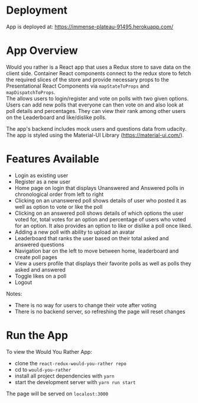 # Deployment

App is deployed at: https://immense-plateau-91495.herokuapp.com/

# App Overview

Would you rather is a React app that uses a Redux store to save data on the client side. Container React components connect 
to the redux store to fetch the required slices of the store and provide necessary props to the Presentational React Components via 
`mapStateToProps` and `mapDispatchToProps`.  
The allows users to login/register and vote on polls with two given options. Users can add new polls that everyone can then vote on and 
also look at poll details and percentages. They can view their rank among other users on the Leaderboard and like/dislike polls.

The app's backend includes mock users and questions data from udacity. The app is styled using the Material-UI Library (https://material-ui.com/).

# Features Available

* Login as existing user
* Register as a new user
* Home page on login that displays Unanswered and Answered polls in chronological order from left to right
* Clicking on an unanswered poll shows details of user who posted it as well as option to vote or like the poll
* Clicking on an answered poll shows details of which options the user voted for, total votes for an option and 
percentage of users who voted for an option. It also provides an option to like or dislike a poll once liked.
* Adding a new poll with ability to upload an avatar
* Leaderboard that ranks the user based on their total asked and answered questions
* Navigation bar on the left to move between home, leaderboard and create poll pages
* View a users profile that displays their favorite polls as well as polls they asked and answered
* Toggle likes on a poll
* Logout

Notes:
* There is no way for users to change their vote after voting
* There is no backend server, so refreshing the page will reset changes

# Run the App

To view the Would You Rather App:
* clone the `react-redux-would-you-rather repo`
* cd to `would-you-rather`
* install all project dependencies with `yarn`
* start the development server with `yarn run start`

The page will be served on `localost:3000`
